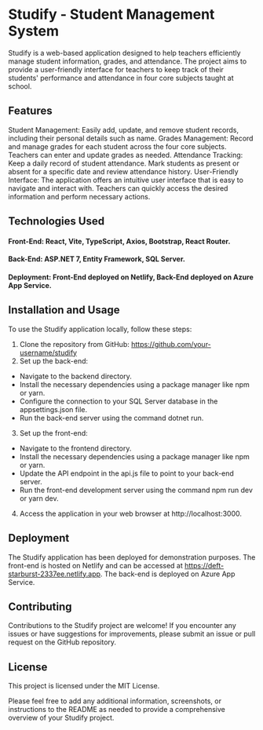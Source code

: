 # Studify - Student Management System

Studify is a web-based application designed to help teachers efficiently manage student information, grades, and attendance. The project aims to provide a user-friendly interface for teachers to keep track of their students' performance and attendance in four core subjects taught at school.

## Features
Student Management: Easily add, update, and remove student records, including their personal details such as name.
Grades Management: Record and manage grades for each student across the four core subjects. Teachers can enter and update grades as needed.
Attendance Tracking: Keep a daily record of student attendance. Mark students as present or absent for a specific date and review attendance history.
User-Friendly Interface: The application offers an intuitive user interface that is easy to navigate and interact with. Teachers can quickly access the desired information and perform necessary actions.

## Technologies Used
#### Front-End: React, Vite, TypeScript, Axios, Bootstrap, React Router.
#### Back-End: ASP.NET 7, Entity Framework, SQL Server.
#### Deployment: Front-End deployed on Netlify, Back-End deployed on Azure App Service.

## Installation and Usage
To use the Studify application locally, follow these steps:

1. Clone the repository from GitHub: https://github.com/your-username/studify
2. Set up the back-end:
  - Navigate to the backend directory.
  - Install the necessary dependencies using a package manager like npm or yarn.
  - Configure the connection to your SQL Server database in the appsettings.json       file.
  - Run the back-end server using the command dotnet run.
3. Set up the front-end:
  - Navigate to the frontend directory.
  - Install the necessary dependencies using a package manager like npm or yarn.
  - Update the API endpoint in the api.js file to point to your back-end server.
  - Run the front-end development server using the command npm run dev or yarn dev.
4. Access the application in your web browser at http://localhost:3000.


## Deployment
The Studify application has been deployed for demonstration purposes. The front-end is hosted on Netlify and can be accessed at https://deft-starburst-2337ee.netlify.app. The back-end is deployed on Azure App Service.

## Contributing
Contributions to the Studify project are welcome! If you encounter any issues or have suggestions for improvements, please submit an issue or pull request on the GitHub repository.

## License
This project is licensed under the MIT License.

Please feel free to add any additional information, screenshots, or instructions to the README as needed to provide a comprehensive overview of your Studify project.
